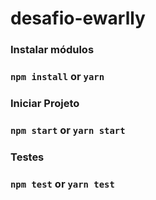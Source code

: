 # desafio-ewarlly

### Instalar módulos
### `npm install` or `yarn`

### Iniciar Projeto
### `npm start` or `yarn start`

### Testes
### `npm test` or `yarn test`

